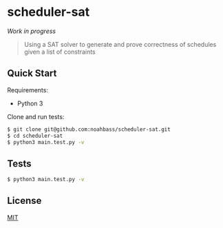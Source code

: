 # scheduler-sat

*Work in progress*

> Using a SAT solver to generate and prove correctness of schedules given a list of constraints

## Quick Start

Requirements:

- Python 3

Clone and run tests:

```sh
$ git clone git@github.com:noahbass/scheduler-sat.git
$ cd scheduler-sat
$ python3 main.test.py -v
```

## Tests

```sh
$ python3 main.test.py -v
```

## License

[MIT](LICENSE)
